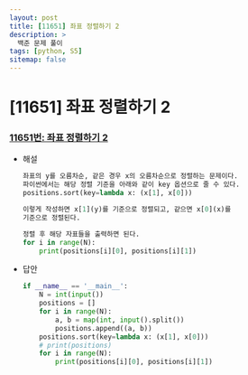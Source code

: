 ```yaml
---
layout: post
title: [11651] 좌표 정렬하기 2
description: >
  백준 문제 풀이
tags: [python, S5]
sitemap: false
---
```


# [11651] 좌표 정렬하기 2
### [11651번: 좌표 정렬하기 2](https://www.acmicpc.net/problem/11651)

- 해설
    
    ```python
    좌표의 y를 오름차순, 같은 경우 x의 오름차순으로 정렬하는 문제이다.
    파이썬에서는 해당 정렬 기준을 아래와 같이 key 옵션으로 줄 수 있다.
    positions.sort(key=lambda x: (x[1], x[0]))
    
    이렇게 작성하면 x[1](y)를 기준으로 정렬되고, 같으면 x[0](x)를
    기준으로 정렬된다.
    
    정렬 후 해당 자표들을 출력하면 된다.
    for i in range(N):
    	print(positions[i][0], positions[i][1])
    ```
- 답안
    
    ```python
    if __name__ == '__main__':
        N = int(input())
        positions = []
        for i in range(N):
            a, b = map(int, input().split())
            positions.append((a, b))
        positions.sort(key=lambda x: (x[1], x[0]))
        # print(positions)
        for i in range(N):
            print(positions[i][0], positions[i][1])
    ```
